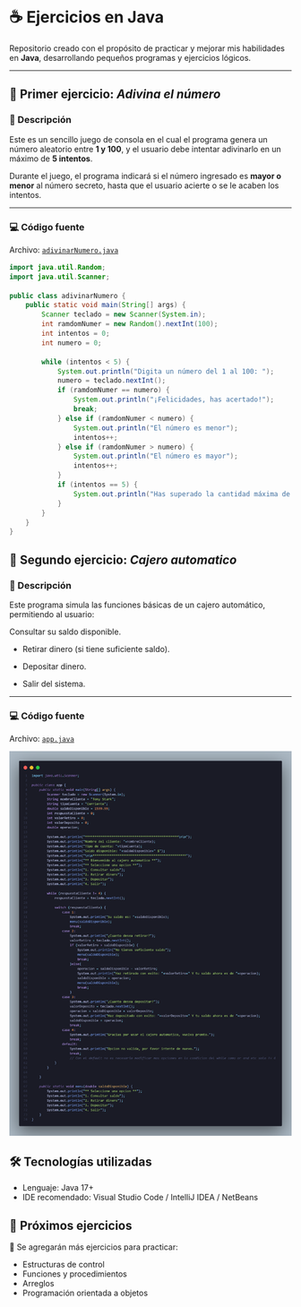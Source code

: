 # ☕ Ejercicios en Java

Repositorio creado con el propósito de practicar y mejorar mis habilidades en **Java**, desarrollando pequeños programas y ejercicios lógicos.

---

## 📘 Primer ejercicio: *Adivina el número*

### 🧩 Descripción
Este es un sencillo juego de consola en el cual el programa genera un número aleatorio entre **1 y 100**, y el usuario debe intentar adivinarlo en un máximo de **5 intentos**.

Durante el juego, el programa indicará si el número ingresado es **mayor o menor** al número secreto, hasta que el usuario acierte o se le acaben los intentos.

---

### 💻 Código fuente
Archivo: [`adivinarNumero.java`](./adivinarNumero.java)

```java
import java.util.Random;
import java.util.Scanner;

public class adivinarNumero {
    public static void main(String[] args) {
        Scanner teclado = new Scanner(System.in);
        int ramdomNumer = new Random().nextInt(100);
        int intentos = 0;
        int numero = 0;

        while (intentos < 5) {
            System.out.println("Digita un número del 1 al 100: ");
            numero = teclado.nextInt();
            if (ramdomNumer == numero) {
                System.out.println("¡Felicidades, has acertado!");
                break;
            } else if (ramdomNumer < numero) {
                System.out.println("El número es menor");
                intentos++;
            } else if (ramdomNumer > numero) {
                System.out.println("El número es mayor");
                intentos++;
            }
            if (intentos == 5) {
                System.out.println("Has superado la cantidad máxima de intentos, perdiste :(");
            }
        }
    }
}
```
## 📘 Segundo ejercicio: *Cajero automatico*

### 🧩 Descripción
Este programa simula las funciones básicas de un cajero automático, permitiendo al usuario:

Consultar su saldo disponible.

- Retirar dinero (si tiene suficiente saldo).

- Depositar dinero.

- Salir del sistema.

---

### 💻 Código fuente
Archivo: [`app.java`](./app.java)

![Vista previa del ejercicio del cajero automático](./img/ejercicio-cajero.png)

## 🛠️ Tecnologías utilizadas

- Lenguaje: Java 17+
- IDE recomendado: Visual Studio Code / IntelliJ IDEA / NetBeans

## 🧠 Próximos ejercicios
🚀 Se agregarán más ejercicios para practicar:
- Estructuras de control  
- Funciones y procedimientos  
- Arreglos  
- Programación orientada a objetos
